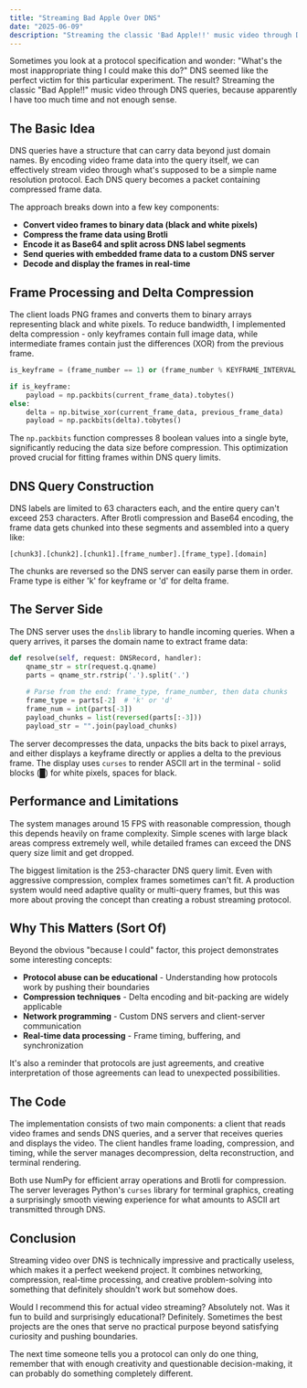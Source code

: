 ```yaml
---
title: "Streaming Bad Apple Over DNS"
date: "2025-06-09"
description: "Streaming the classic 'Bad Apple!!' music video through DNS queries, because apparently I have too much time and not enough sense."
---
```


Sometimes you look at a protocol specification and wonder: "What's the most inappropriate thing I could make this do?" DNS seemed like the perfect victim for this particular experiment. The result? Streaming the classic "Bad Apple!!" music video through DNS queries, because apparently I have too much time and not enough sense.

## The Basic Idea

DNS queries have a structure that can carry data beyond just domain names. By encoding video frame data into the query itself, we can effectively stream video through what's supposed to be a simple name resolution protocol. Each DNS query becomes a packet containing compressed frame data.

The approach breaks down into a few key components:

*   **Convert video frames to binary data (black and white pixels)**
*   **Compress the frame data using Brotli**
*   **Encode it as Base64 and split across DNS label segments**
*   **Send queries with embedded frame data to a custom DNS server**
*   **Decode and display the frames in real-time**

## Frame Processing and Delta Compression

The client loads PNG frames and converts them to binary arrays representing black and white pixels. To reduce bandwidth, I implemented delta compression - only keyframes contain full image data, while intermediate frames contain just the differences (XOR) from the previous frame.

```python
is_keyframe = (frame_number == 1) or (frame_number % KEYFRAME_INTERVAL == 1)

if is_keyframe:
    payload = np.packbits(current_frame_data).tobytes()
else:
    delta = np.bitwise_xor(current_frame_data, previous_frame_data)
    payload = np.packbits(delta).tobytes()
```

The `np.packbits` function compresses 8 boolean values into a single byte, significantly reducing the data size before compression. This optimization proved crucial for fitting frames within DNS query limits.

## DNS Query Construction

DNS labels are limited to 63 characters each, and the entire query can't exceed 253 characters. After Brotli compression and Base64 encoding, the frame data gets chunked into these segments and assembled into a query like:

```
[chunk3].[chunk2].[chunk1].[frame_number].[frame_type].[domain]
```

The chunks are reversed so the DNS server can easily parse them in order. Frame type is either 'k' for keyframe or 'd' for delta frame.

## The Server Side

The DNS server uses the `dnslib` library to handle incoming queries. When a query arrives, it parses the domain name to extract frame data:

```python
def resolve(self, request: DNSRecord, handler):
    qname_str = str(request.q.qname)
    parts = qname_str.rstrip('.').split('.')
    
    # Parse from the end: frame_type, frame_number, then data chunks
    frame_type = parts[-2]  # 'k' or 'd'
    frame_num = int(parts[-3])
    payload_chunks = list(reversed(parts[:-3]))
    payload_str = "".join(payload_chunks)
```

The server decompresses the data, unpacks the bits back to pixel arrays, and either displays a keyframe directly or applies a delta to the previous frame. The display uses `curses` to render ASCII art in the terminal - solid blocks (█) for white pixels, spaces for black.

## Performance and Limitations

The system manages around 15 FPS with reasonable compression, though this depends heavily on frame complexity. Simple scenes with large black areas compress extremely well, while detailed frames can exceed the DNS query size limit and get dropped.

The biggest limitation is the 253-character DNS query limit. Even with aggressive compression, complex frames sometimes can't fit. A production system would need adaptive quality or multi-query frames, but this was more about proving the concept than creating a robust streaming protocol.

## Why This Matters (Sort Of)

Beyond the obvious "because I could" factor, this project demonstrates some interesting concepts:

*   **Protocol abuse can be educational** - Understanding how protocols work by pushing their boundaries
*   **Compression techniques** - Delta encoding and bit-packing are widely applicable
*   **Network programming** - Custom DNS servers and client-server communication
*   **Real-time data processing** - Frame timing, buffering, and synchronization

It's also a reminder that protocols are just agreements, and creative interpretation of those agreements can lead to unexpected possibilities.

## The Code

The implementation consists of two main components: a client that reads video frames and sends DNS queries, and a server that receives queries and displays the video. The client handles frame loading, compression, and timing, while the server manages decompression, delta reconstruction, and terminal rendering.

Both use NumPy for efficient array operations and Brotli for compression. The server leverages Python's `curses` library for terminal graphics, creating a surprisingly smooth viewing experience for what amounts to ASCII art transmitted through DNS.

## Conclusion

Streaming video over DNS is technically impressive and practically useless, which makes it a perfect weekend project. It combines networking, compression, real-time processing, and creative problem-solving into something that definitely shouldn't work but somehow does.

Would I recommend this for actual video streaming? Absolutely not. Was it fun to build and surprisingly educational? Definitely. Sometimes the best projects are the ones that serve no practical purpose beyond satisfying curiosity and pushing boundaries.

The next time someone tells you a protocol can only do one thing, remember that with enough creativity and questionable decision-making, it can probably do something completely different.
